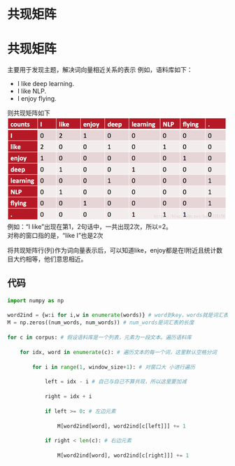 # 共现矩阵


# 共现矩阵
主要用于发现主题，解决词向量相近关系的表示
例如，语料库如下：
- I like deep learning.
- I like NLP.
- I enjoy flying.

则共现矩阵如下
![](image/Pasted%20image%2020220921131631.png)
例如：“I like”出现在第1，2句话中，一共出现2次，所以=2。   
对称的窗口指的是，“like I”也是2次

将共现矩阵行(列)作为词向量表示后，可以知道like，enjoy都是在I附近且统计数目大约相等，他们意思相近。

## 代码

```python
import numpy as np

word2ind = {w:i for i,w in enumerate(words)} # word到key，words就是词汇表
M = np.zeros((num_words, num_words)) # num_words是词汇表的长度

for c in corpus: # 假设语料库是一个列表，元素为一段文本。遍历语料库
 
	for idx, word in enumerate(c): # 遍历文本的每一个词，这里默认空格分词

		for i in range(1, window_size+1): # 对窗口大 小进行遍历

			left = idx - i # 自己与自己不算共现，所以这里要加减

			right = idx + i

			if left >= 0: # 左边元素

				M[word2ind[word], word2ind[c[left]]] += 1

			if right < len(c): # 右边元素

				M[word2ind[word], word2ind[c[right]]] += 1
```


